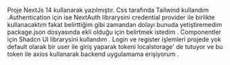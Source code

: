 
Proje NextJs 14 kullanarak yazılmıştır. Css tarafında Tailwind kullandım .Authentication için ise NextAuth librarysini credential provider ile birlikte kullanacaktım fakat belirttiğim gibi zamandan dolayı bunuda yetiştiremedim package.json dosyasında ekli olduğu için belirtmek istedim .
Componentler için Shadcn UI librarysini kullandım . Login ve register işlemleri projede yok default olarak bir user ile giriş yaparak tokeni localstorage' de tutuyor ve bu token ile axios kullanarak backend uygulamama erişiyorum .
